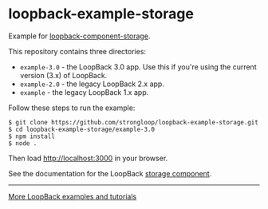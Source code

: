 # loopback-example-storage

Example for [loopback-component-storage](https://github.com/strongloop/loopback-component-storage).

This repository contains three directories: 

- `example-3.0` - the LoopBack 3.0 app.  Use this if you're using the current version (3.x) of LoopBack.
- `example-2.0` - the legacy LoopBack 2.x app.
- `example` - the legacy LoopBack 1.x app.  

Follow these steps to run the example:

```
$ git clone https://github.com/strongloop/loopback-example-storage.git
$ cd loopback-example-storage/example-3.0
$ npm install
$ node .
```

Then load <http://localhost:3000> in your browser.

See the documentation for the LoopBack [storage component](http://loopback.io/doc/en/lb3/Storage-component.html).

---

[More LoopBack examples and tutorials](https://loopback.io/doc/en/lb3/Tutorials-and-examples.html)
